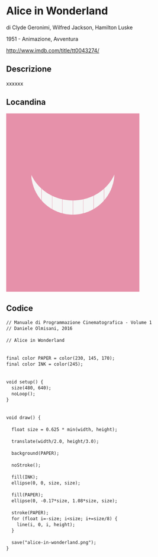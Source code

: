 # Alice in Wonderland

di Clyde Geronimi, Wilfred Jackson, Hamilton Luske

1951 - Animazione, Avventura

http://www.imdb.com/title/tt0043274/

## Descrizione

xxxxxx

## Locandina
<img src="alice-in-wonderland.png"  width="360px" title="Alice in Wonderland">


## Codice
```processing
// Manuale di Programmazione Cinematografica - Volume 1
// Daniele Olmisani, 2016

// Alice in Wonderland


final color PAPER = color(230, 145, 170);
final color INK = color(245);


void setup() {
  size(480, 640);
  noLoop();
}


void draw() {
  
  float size = 0.625 * min(width, height);
  
  translate(width/2.0, height/3.0);
  
  background(PAPER);
  
  noStroke();
  
  fill(INK);
  ellipse(0, 0, size, size);
  
  fill(PAPER);
  ellipse(0, -0.17*size, 1.08*size, size);
  
  stroke(PAPER);
  for (float i=-size; i<size; i+=size/8) {
    line(i, 0, i, height); 
  }
  
  save("alice-in-wonderland.png");
}
```
